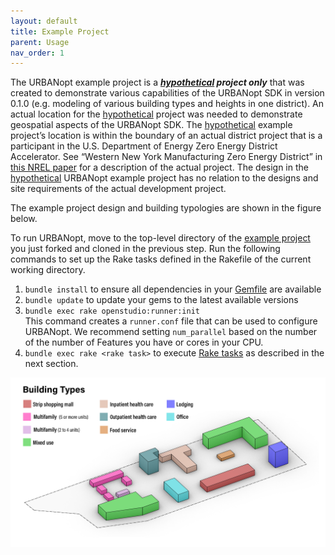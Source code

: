 ```yaml
---
layout: default
title: Example Project
parent: Usage
nav_order: 1
---
```


The URBANopt example project is a ***<u>hypothetical</u> project only*** that was created
to demonstrate various capabilities of the URBANopt SDK in version 0.1.0 (e.g. modeling
of various building types and heights in one district). An actual location for the
<u>hypothetical</u> project was needed to demonstrate geospatial aspects of the URBANopt SDK.
The <u>hypothetical</u> example project’s location is within the boundary of an actual
district project that is a participant in the U.S. Department of Energy Zero Energy
District Accelerator. See “Western New York Manufacturing Zero Energy District” in [this
NREL paper](https://www.nrel.gov/docs/fy18osti/71841.pdf) for a description of the actual
project. The design in the <u>hypothetical</u> URBANopt example project has no relation
to the designs and site requirements of the actual development project.

The example project design and building typologies are shown in the figure below.

To run URBANopt, move to the top-level directory of the [example project](https://github.com/urbanopt/urbanopt-example-geojson-project) you just forked and cloned in the previous step. Run the following commands to set up the Rake tasks defined in the Rakefile of the current working directory.

1. `bundle install` to ensure all dependencies in your [Gemfile](https://github.com/urbanopt/urbanopt-example-geojson-project/blob/develop/Gemfile) are available
1. `bundle update` to update your gems to the latest available versions
1. `bundle exec rake openstudio:runner:init`  
   This command creates a `runner.conf` file that can be used to configure URBANopt. We
   recommend setting `num_parallel` based on the number of the number of Features you have or cores in
   your CPU.
1. `bundle exec rake <rake task>` to execute [Rake tasks](rake_tasks.md) as described in the next section.

![example_project_layout](../doc_files/building_types_ISO.jpg)
